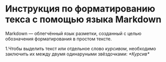 # Инструкция по форматированию текса с помощью языка Markdown

Markdown — облегчённый язык разметки, созданный с целью обозначения форматирования в простом тексте.

1.Чтобы выделить текст или отдельное слово *курсивом*, необходимо заключить их между двумя одинаруными звёздочками:
*\*Курсив\** 